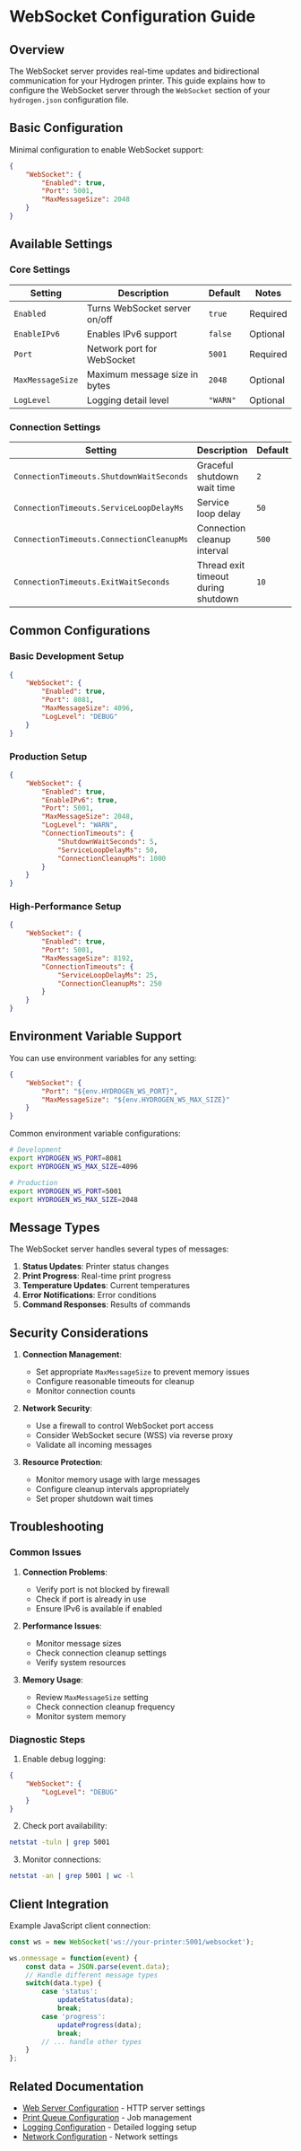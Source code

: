 # WebSocket Configuration Guide

## Overview

The WebSocket server provides real-time updates and bidirectional communication for your Hydrogen printer. This guide explains how to configure the WebSocket server through the `WebSocket` section of your `hydrogen.json` configuration file.

## Basic Configuration

Minimal configuration to enable WebSocket support:

```json
{
    "WebSocket": {
        "Enabled": true,
        "Port": 5001,
        "MaxMessageSize": 2048
    }
}
```

## Available Settings

### Core Settings

| Setting | Description | Default | Notes |
|---------|-------------|---------|-------|
| `Enabled` | Turns WebSocket server on/off | `true` | Required |
| `EnableIPv6` | Enables IPv6 support | `false` | Optional |
| `Port` | Network port for WebSocket | `5001` | Required |
| `MaxMessageSize` | Maximum message size in bytes | `2048` | Optional |
| `LogLevel` | Logging detail level | `"WARN"` | Optional |

### Connection Settings

| Setting | Description | Default | Notes |
|---------|-------------|---------|-------|
| `ConnectionTimeouts.ShutdownWaitSeconds` | Graceful shutdown wait time | `2` | Optional |
| `ConnectionTimeouts.ServiceLoopDelayMs` | Service loop delay | `50` | Optional |
| `ConnectionTimeouts.ConnectionCleanupMs` | Connection cleanup interval | `500` | Optional |
| `ConnectionTimeouts.ExitWaitSeconds` | Thread exit timeout during shutdown | `10` | Optional |

## Common Configurations

### Basic Development Setup
```json
{
    "WebSocket": {
        "Enabled": true,
        "Port": 8081,
        "MaxMessageSize": 4096,
        "LogLevel": "DEBUG"
    }
}
```

### Production Setup
```json
{
    "WebSocket": {
        "Enabled": true,
        "EnableIPv6": true,
        "Port": 5001,
        "MaxMessageSize": 2048,
        "LogLevel": "WARN",
        "ConnectionTimeouts": {
            "ShutdownWaitSeconds": 5,
            "ServiceLoopDelayMs": 50,
            "ConnectionCleanupMs": 1000
        }
    }
}
```

### High-Performance Setup
```json
{
    "WebSocket": {
        "Enabled": true,
        "Port": 5001,
        "MaxMessageSize": 8192,
        "ConnectionTimeouts": {
            "ServiceLoopDelayMs": 25,
            "ConnectionCleanupMs": 250
        }
    }
}
```

## Environment Variable Support

You can use environment variables for any setting:

```json
{
    "WebSocket": {
        "Port": "${env.HYDROGEN_WS_PORT}",
        "MaxMessageSize": "${env.HYDROGEN_WS_MAX_SIZE}"
    }
}
```

Common environment variable configurations:
```bash
# Development
export HYDROGEN_WS_PORT=8081
export HYDROGEN_WS_MAX_SIZE=4096

# Production
export HYDROGEN_WS_PORT=5001
export HYDROGEN_WS_MAX_SIZE=2048
```

## Message Types

The WebSocket server handles several types of messages:

1. **Status Updates**: Printer status changes
2. **Print Progress**: Real-time print progress
3. **Temperature Updates**: Current temperatures
4. **Error Notifications**: Error conditions
5. **Command Responses**: Results of commands

## Security Considerations

1. **Connection Management**:
   - Set appropriate `MaxMessageSize` to prevent memory issues
   - Configure reasonable timeouts for cleanup
   - Monitor connection counts

2. **Network Security**:
   - Use a firewall to control WebSocket port access
   - Consider WebSocket secure (WSS) via reverse proxy
   - Validate all incoming messages

3. **Resource Protection**:
   - Monitor memory usage with large messages
   - Configure cleanup intervals appropriately
   - Set proper shutdown wait times

## Troubleshooting

### Common Issues

1. **Connection Problems**:
   - Verify port is not blocked by firewall
   - Check if port is already in use
   - Ensure IPv6 is available if enabled

2. **Performance Issues**:
   - Monitor message sizes
   - Check connection cleanup settings
   - Verify system resources

3. **Memory Usage**:
   - Review `MaxMessageSize` setting
   - Check connection cleanup frequency
   - Monitor system memory

### Diagnostic Steps

1. Enable debug logging:
```json
{
    "WebSocket": {
        "LogLevel": "DEBUG"
    }
}
```

2. Check port availability:
```bash
netstat -tuln | grep 5001
```

3. Monitor connections:
```bash
netstat -an | grep 5001 | wc -l
```

## Client Integration

Example JavaScript client connection:
```javascript
const ws = new WebSocket('ws://your-printer:5001/websocket');

ws.onmessage = function(event) {
    const data = JSON.parse(event.data);
    // Handle different message types
    switch(data.type) {
        case 'status':
            updateStatus(data);
            break;
        case 'progress':
            updateProgress(data);
            break;
        // ... handle other types
    }
};
```

## Related Documentation

- [Web Server Configuration](webserver_configuration.md) - HTTP server settings
- [Print Queue Configuration](printqueue_configuration.md) - Job management
- [Logging Configuration](logging_configuration.md) - Detailed logging setup
- [Network Configuration](network_configuration.md) - Network settings
